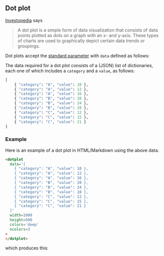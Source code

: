 ## Dot plot

[Investopedia](https://www.investopedia.com/dot-plot-4581755) says

> A dot plot is a simple form of data visualization that consists of
> data points plotted as dots on a graph with an x- and y-axis. These
> types of charts are used to graphically depict certain data trends
> or groupings.

<Parameters>

Dot plots accept the [standard parameter](/charts/#standard-parameters)
with `data` defined as follows:

  <Parameter name='data' type='List of dicts'>
<div>

The data required for a dot plot consists of a (JSON) list of
dictionaries, each one of which includes a `category` and a `value`,
as follows:

~~~python
[
    { "category": "A", "value": 10 },
    { "category": "A", "value": 12 },
    { "category": "A", "value": 16 },
    { "category": "B", "value": 20 },
    { "category": "B", "value": 24 },
    { "category": "B", "value": 28 },
    { "category": "C", "value": 12 },
    { "category": "C", "value": 15 },
    { "category": "C", "value": 21 }
]
~~~

</div>
</Parameter>
</Parameters>

### Example

Here is an example of a dot plot in HTML/Markdown using the above data.

~~~html
<dotplot
  data='[
    { "category": "A", "value": 10 },
    { "category": "A", "value": 12 },
    { "category": "A", "value": 16 },
    { "category": "B", "value": 20 },
    { "category": "B", "value": 24 },
    { "category": "B", "value": 28 },
    { "category": "C", "value": 12 },
    { "category": "C", "value": 15 },
    { "category": "C", "value": 21 }
  ]'
  width=1000
  height=500
  colors='deep'
  ncolors=3
>
</dotplot>
~~~

which produces this:

<span  class="chart-container" id="dotplot_0"></span>

<script>
 setTimeout(() => {
  Promise.resolve().then(() => {
   Doodl.dotplot('#dotplot_0',[
    { "category": "A", "value": 10 },
    { "category": "A", "value": 12 },
    { "category": "A", "value": 16 },
    { "category": "B", "value": 20 },
    { "category": "B", "value": 24 },
    { "category": "B", "value": 28 },
    { "category": "C", "value": 12 },
    { "category": "C", "value": 15 },
    { "category": "C", "value": 21 }
],{"width":1000,"height":500},{},['#4C72B0', '#DD8452', '#55A868']
   )
  });
}, 1000);
</script>
